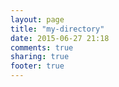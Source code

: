 ```yaml
---
layout: page
title: "my-directory"
date: 2015-06-27 21:18
comments: true
sharing: true
footer: true
---
```

